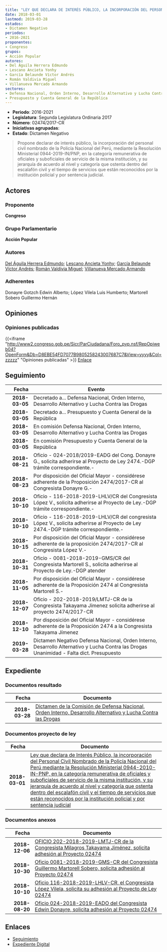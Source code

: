 ```yaml
---
title: "LEY QUE DECLARA DE INTERÉS PÚBLICO, LA INCORPORACIÓN DEL PERSONAL CIVIL NOMBRADO DE LA POLICÍA NACIONAL DEL PERÚ, MEDIANTE LA RESOLUCIÓN MINISTERIAL N° 0944-2010-IN/PNP, EN LA CATEGORÍA REMUNERATIVA DE OFICIALES Y SUBOFICIALES DE SERVICIO DE LA MISMA INSTITUCIÓN Y SU JERARQUÍA DE ACUERDO AL NIVEL Y CATEGORÍA QUE OSTENTA DENTRO DEL ESCALAFÓN CIVIL Y EL TIEMPO DE SERVICIOS QUE ESTÁN RECONOCIDOS POR LA INSTITUCIÓN POLICIAL Y POR SENTENCIA JUDICIAL"
date: 2018-03-01
lastmod: 2019-03-28
estados:
- Dictamen Negativo
periodos:
- 2016-2021
proponentes:
- Congreso
grupos:
- Acción Popular
autores:
- Del Águila Herrera Edmundo
- Lescano Ancieta Yonhy
- García Belaunde Víctor Andrés
- Román Valdivia Miguel
- Villanueva Mercado Armando
sectores:
- Defensa Nacional, Orden Interno, Desarrollo Alternativo y Lucha Contra las Drogas
- Presupuesto y Cuenta General de la República
---
```

- **Periodo**: 2016-2021
- **Legislatura**: Segunda Legislatura Ordinaria 2017
- **Número**: 02474/2017-CR
- **Iniciativas agrupadas**: 
- **Estado**: Dictamen Negativo

> Propone declarar de interés público, la incorporación del personal civil nombrado de la Policía Nacional del Perú, mediante la Resolución Ministerial 0944-2019-IN/PNP, en la categoría remunerativa de oficiales y suboficiales de servicio de la misma institución, y su jerarquía de acuerdo al nivel y categoría que ostenta dentro del escalafón civil y el tiempo de servicios que están reconocidos por la institución policial y por sentencia judicial.


## Actores

### Proponente

**Congreso**

### Grupo Parlamentario

**Acción Popular**

### Autores

[Del Águila Herrera Edmundo](mailto:mailto:edelaguila@congreso.gob.pe); [Lescano Ancieta Yonhy](mailto:mailto:ylescano@congreso.gob.pe); [García Belaunde Víctor Andrés](mailto:mailto:vgarciabelaunde@congreso.gob.pe); [Román Valdivia Miguel](mailto:mailto:mroman@congreso.gob.pe); [Villanueva Mercado Armando](mailto:mailto:avillanuevam@congreso.gob.pe)

### Adherentes

Donayre Gotzch Edwin Alberto; López Vilela Luis Humberto; Martorell Sobero Guillermo Hernán

## Opiniones

### Opiniones publicadas

{{<iframe "http://www2.congreso.gob.pe/Sicr/ParCiudadana/Foro_pvp.nsf/RepOpiweb04?OpenForm&Db=D8EBE54FD7077B9805258243007687C7&View=yyyy&Col=zzzzz" "Opiniones publicadas" >}}
[Enlace](http://www2.congreso.gob.pe/Sicr/ParCiudadana/Foro_pvp.nsf/RepOpiweb04?OpenForm&Db=D8EBE54FD7077B9805258243007687C7&View=yyyy&Col=zzzzz)


## Seguimiento

| Fecha | Evento |
|------:|--------|
| **2018-03-05** | Decretado a... Defensa Nacional, Orden Interno, Desarrollo Alternativo y Lucha Contra las Drogas |
| **2018-03-05** | Decretado a... Presupuesto y Cuenta General de la República |
| **2018-03-05** | En comisión Defensa Nacional, Orden Interno, Desarrollo Alternativo y Lucha Contra las Drogas |
| **2018-03-05** | En comisión Presupuesto y Cuenta General de la República |
| **2018-08-21** | Oficio - 024-2018/2019-EADG del Cong. Donayre G., solicita adherirse al Proyecto de Ley 2474.-DGP trámite correspondiente.- |
| **2018-08-23** | Por disposición del Oficial Mayor - considérese adherente de la Proposición 2474/2017-CR al Congresista Donayre G.- |
| **2018-10-10** | Oficio - 116-2018-2019-LHLV/CR del Congresista López V., solicita adherirse al Proyecto de Ley.-DGP trámite correspondiente.- |
| **2018-10-10** | Oficio - 116-2018-2019-LHLV/CR del congresista López V., solicita adherirse al Proyecto de Ley 2474.-DGP trámite correspondiente.- |
| **2018-10-15** | Por disposición del Oficial Mayor - considérese adherente de la proposición 2474/2017-CR al Congresista López V.- |
| **2018-10-31** | Oficio - 0081-2018-2019-GMS/CR del Congresista Martorell S., solicita adherirse al Proyecto de Ley.-DGP atender |
| **2018-11-05** | Por disposición del Oficial Mayor - considérese adherente de la Proposición 2474 al Congresista Martorell S.- |
| **2018-12-07** | Oficio - 202-2018-2019/LMTJ-CR de la Congresista Takayama Jímenez solicita adherirse al proyecto 2474/2017-CR |
| **2018-12-10** | Por disposición del Oficial Mayor - considérese adherente de la Proposición 2474 a la Congresista Takayama Jímenez |
| **2019-03-28** | Dictamen Negativo Defensa Nacional, Orden Interno, Desarrollo Alternativo y Lucha Contra las Drogas Unanimidad - Falta dict. Presupuesto |

## Expediente

### Documentos resultado

| Fecha | Documento |
|------:|-----------|
| **2018-03-28** | [Dictamen de la Comisión de Defensa Nacional, Orden Interno, Desarrollo Alternativo y Lucha Contra las Drogas](http://www.leyes.congreso.gob.pe/Documentos/2016_2021/Dictamenes/Proyectos_de_Ley/02474DC07MAY20190328.pdf) |

### Documentos proyecto de ley

| Fecha | Documento |
|------:|-----------|
| **2018-03-01** | [Ley que declara de Interés Público, la incorporación del Personal Civil Nombrado de la Policía Nacional del Perú mediante la Resolución Ministerial 0944-2010-IN-PNP, en la categoría remunerativa de oficiales y suboficiales de servicio de la misma institución, y su jerarquía de acuerdo al nivel y categoría que ostenta dentro del escalafón civil y el tiempo de servicios que están reconocidos por la institución policial y por sentencia judicial](http://www.leyes.congreso.gob.pe/Documentos/2016_2021/Proyectos_de_Ley_y_de_Resoluciones_Legislativas/PL0247420180301..pdf) |

### Documentos anexos

| Fecha | Documento |
|------:|-----------|
| **2018-12-06** | [OFICIO 202-2018-2019-LMTJ-CR de la Congresista Milagros Takayama Jiménez, solicita adhesión al Proyecto 02474](http://www.leyes.congreso.gob.pe/Documentos/2016_2021/Oficios/Congresistas/OFICIO-202-2018-2019-LMTJ-CR.pdf) |
| **2018-10-30** | [Oficio 0081-2018-2019-GMS-CR del Congresista Guillermo Martorell Sobero, solicita adhesión al Proyecto 02474](http://www.leyes.congreso.gob.pe/Documentos/2016_2021/Oficios/Congresistas/OFICIO-0081-2018-2019-GMS-CR.pdf) |
| **2018-10-10** | [Oficio 116-2018-2019-LHLV-CR, el Congresista López Vilela, solicita su adhesión al Proyecto de Ley 02474](http://www.leyes.congreso.gob.pe/Documentos/2016_2021/Adhesiones/Proyectos_de_Ley/OFICIO-116-2018-2019-LHLV-CR.pdf) |
| **2018-08-20** | [Oficio 024-2018-2019-EADO del Congresista Edwin Donayre, solicita adhesión al Proyecto 02474](http://www.leyes.congreso.gob.pe/Documentos/2016_2021/Oficios/Congresistas/OFICIO-024-2018-2019-EADO.pdf) |

## Enlaces

- [Seguimiento](http://www2.congreso.gob.pe/Sicr/TraDocEstProc/CLProLey2016.nsf/f7fff46988ca05b1052578e100829cc7/099100674d8767520525824400542aae?OpenDocument)
- [Expediente Digital](http://www2.congreso.gob.pe/Sicr/TraDocEstProc/CLProLey2016.nsf/f7fff46988ca05b1052578e100829cc7/099100674d8767520525824400542aae?OpenDocument&Click=05257FB7005EB655.eb71d0cf91d8294e05256cdf006b5706/$Body/0.1C6C)

